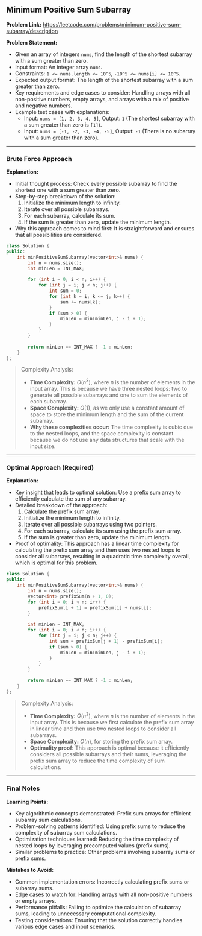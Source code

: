 ## Minimum Positive Sum Subarray
**Problem Link:** https://leetcode.com/problems/minimum-positive-sum-subarray/description

**Problem Statement:**
- Given an array of integers `nums`, find the length of the shortest subarray with a sum greater than zero.
- Input format: An integer array `nums`.
- Constraints: `1 <= nums.length <= 10^5`, `-10^5 <= nums[i] <= 10^5`.
- Expected output format: The length of the shortest subarray with a sum greater than zero.
- Key requirements and edge cases to consider: Handling arrays with all non-positive numbers, empty arrays, and arrays with a mix of positive and negative numbers.
- Example test cases with explanations:
  - Input: `nums = [1, 2, 3, 4, 5]`, Output: `1` (The shortest subarray with a sum greater than zero is `[1]`).
  - Input: `nums = [-1, -2, -3, -4, -5]`, Output: `-1` (There is no subarray with a sum greater than zero).

---

### Brute Force Approach

**Explanation:**
- Initial thought process: Check every possible subarray to find the shortest one with a sum greater than zero.
- Step-by-step breakdown of the solution:
  1. Initialize the minimum length to infinity.
  2. Iterate over all possible subarrays.
  3. For each subarray, calculate its sum.
  4. If the sum is greater than zero, update the minimum length.
- Why this approach comes to mind first: It is straightforward and ensures that all possibilities are considered.

```cpp
class Solution {
public:
    int minPositiveSumSubarray(vector<int>& nums) {
        int n = nums.size();
        int minLen = INT_MAX;
        
        for (int i = 0; i < n; i++) {
            for (int j = i; j < n; j++) {
                int sum = 0;
                for (int k = i; k <= j; k++) {
                    sum += nums[k];
                }
                if (sum > 0) {
                    minLen = min(minLen, j - i + 1);
                }
            }
        }
        
        return minLen == INT_MAX ? -1 : minLen;
    }
};
```

> Complexity Analysis:
> - **Time Complexity:** $O(n^3)$, where $n$ is the number of elements in the input array. This is because we have three nested loops: two to generate all possible subarrays and one to sum the elements of each subarray.
> - **Space Complexity:** $O(1)$, as we only use a constant amount of space to store the minimum length and the sum of the current subarray.
> - **Why these complexities occur:** The time complexity is cubic due to the nested loops, and the space complexity is constant because we do not use any data structures that scale with the input size.

---

### Optimal Approach (Required)

**Explanation:**
- Key insight that leads to optimal solution: Use a prefix sum array to efficiently calculate the sum of any subarray.
- Detailed breakdown of the approach:
  1. Calculate the prefix sum array.
  2. Initialize the minimum length to infinity.
  3. Iterate over all possible subarrays using two pointers.
  4. For each subarray, calculate its sum using the prefix sum array.
  5. If the sum is greater than zero, update the minimum length.
- Proof of optimality: This approach has a linear time complexity for calculating the prefix sum array and then uses two nested loops to consider all subarrays, resulting in a quadratic time complexity overall, which is optimal for this problem.

```cpp
class Solution {
public:
    int minPositiveSumSubarray(vector<int>& nums) {
        int n = nums.size();
        vector<int> prefixSum(n + 1, 0);
        for (int i = 0; i < n; i++) {
            prefixSum[i + 1] = prefixSum[i] + nums[i];
        }
        
        int minLen = INT_MAX;
        for (int i = 0; i < n; i++) {
            for (int j = i; j < n; j++) {
                int sum = prefixSum[j + 1] - prefixSum[i];
                if (sum > 0) {
                    minLen = min(minLen, j - i + 1);
                }
            }
        }
        
        return minLen == INT_MAX ? -1 : minLen;
    }
};
```

> Complexity Analysis:
> - **Time Complexity:** $O(n^2)$, where $n$ is the number of elements in the input array. This is because we first calculate the prefix sum array in linear time and then use two nested loops to consider all subarrays.
> - **Space Complexity:** $O(n)$, for storing the prefix sum array.
> - **Optimality proof:** This approach is optimal because it efficiently considers all possible subarrays and their sums, leveraging the prefix sum array to reduce the time complexity of sum calculations.

---

### Final Notes

**Learning Points:**
- Key algorithmic concepts demonstrated: Prefix sum arrays for efficient subarray sum calculations.
- Problem-solving patterns identified: Using prefix sums to reduce the complexity of subarray sum calculations.
- Optimization techniques learned: Reducing the time complexity of nested loops by leveraging precomputed values (prefix sums).
- Similar problems to practice: Other problems involving subarray sums or prefix sums.

**Mistakes to Avoid:**
- Common implementation errors: Incorrectly calculating prefix sums or subarray sums.
- Edge cases to watch for: Handling arrays with all non-positive numbers or empty arrays.
- Performance pitfalls: Failing to optimize the calculation of subarray sums, leading to unnecessary computational complexity.
- Testing considerations: Ensuring that the solution correctly handles various edge cases and input scenarios.
